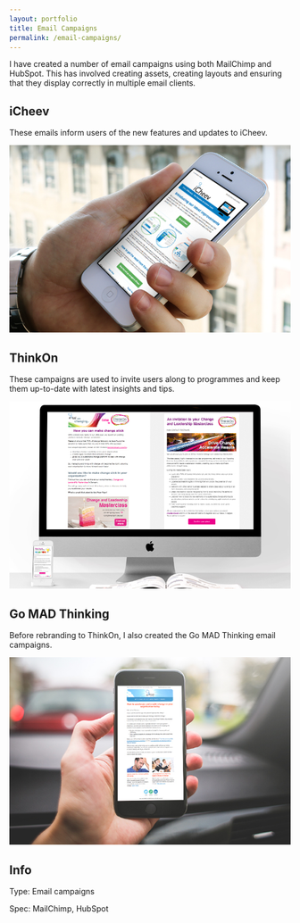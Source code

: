 ```yaml
---
layout: portfolio
title: Email Campaigns
permalink: /email-campaigns/
---
```


I have created a number of email campaigns using both MailChimp and HubSpot. This has involved creating assets, creating layouts and ensuring that they display correctly in multiple email clients.

<h2>iCheev</h2>

These emails inform users of the new features and updates to iCheev.

![email campaigns](/images/email.jpg)

<h2>ThinkOn</h2>

These campaigns are used to invite users along to programmes and keep them up-to-date with latest insights and tips.

![email campaigns](/images/email2.jpg)

<h2>Go MAD Thinking</h2>

Before rebranding to ThinkOn, I also created the Go MAD Thinking email campaigns.

![email campaigns](/images/email3.jpg)

<h2>Info</h2>

Type: Email campaigns

Spec: MailChimp, HubSpot